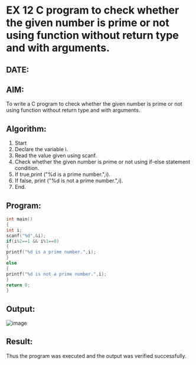 # EX 12 C program to check whether the given number is prime or not using function without return type and with arguments.
## DATE:
## AIM:
To write a C program to check whether the given number is prime or not using function without return type and with arguments.

## Algorithm:
1. Start
2. Declare the variable i.
3. Read the value given using scanf.
4. Check whether the given number is prime or not using if-else statement condition.
5. If true,print ("%d is a prime number.",i).
6. If false, print ("%d is not a prime number.",i).
7. End. 

## Program:
```c program
int main()
{
int i; 
scanf("%d",&i);
if(i%2==1 && i%1==0)
{
printf("%d is a prime number.",i);
}
else
{
printf("%d is not a prime number.",i);
}
return 0;
}
```

## Output:
![image](https://github.com/user-attachments/assets/aff9d795-17d7-4f50-a802-5002f9b71a79)

## Result:
Thus the program was executed and the output was verified successfully.
